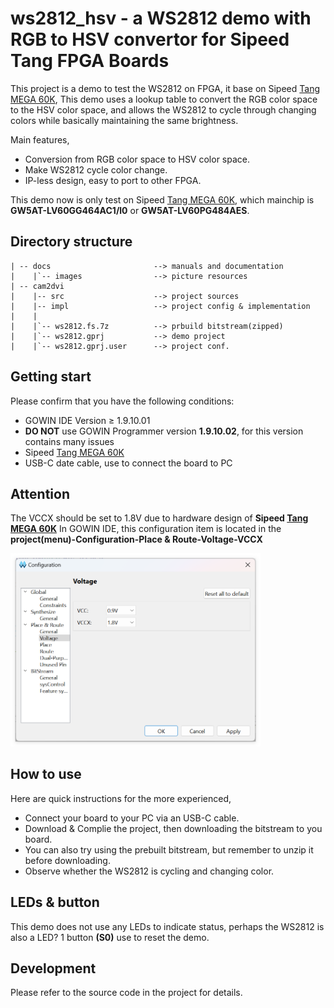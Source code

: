 # ws2812_hsv - a WS2812 demo with RGB to HSV convertor for Sipeed Tang FPGA Boards

This project is a demo to test the WS2812 on FPGA, it base on Sipeed [Tang MEGA 60K](https://wiki.sipeed.com/hardware/en/tang/tang-mega-60k/mega-60k.html), This demo uses a lookup table to convert the RGB color space to the HSV color space, and allows the WS2812 to cycle through changing colors while basically maintaining the same brightness.

Main features,

- Conversion from RGB color space to HSV color space.
- Make WS2812 cycle color change.
- IP-less design, easy to port to other FPGA.

This demo now is only test on Sipeed [Tang MEGA 60K](https://wiki.sipeed.com/hardware/en/tang/tang-mega-60k/mega-60k.html), which mainchip is **GW5AT-LV60GG464AC1/l0** or **GW5AT-LV60PG484AES**.   

## Directory structure

```
| -- docs                       --> manuals and documentation   
|    |`-- images                --> picture resources  
| -- cam2dvi 
|    |-- src                    --> project sources 
|    |-- impl                   --> project config & implementation 
|    |
|    |`-- ws2812.fs.7z          --> prbuild bitstream(zipped)                       
|    |`-- ws2812.gprj           --> demo project
|    |`-- ws2812.gprj.user      --> project conf.

```

## Getting start

Please confirm that you have the following conditions:
- GOWIN IDE Version ≥ 1.9.10.01
- **DO NOT** use GOWIN Programmer version **1.9.10.02**, for this version contains many issues
- Sipeed [Tang MEGA 60K](https://wiki.sipeed.com/hardware/en/tang/tang-mega-60k/mega-60k.html)
- USB-C date cable, use to connect the board to  PC  

## Attention

The VCCX should be set to 1.8V due to hardware design of **Sipeed [Tang MEGA 60K](https://wiki.sipeed.com/hardware/en/tang/tang-mega-60k/mega-60k.html)**
In GOWIN IDE, this configuration item is located in the **project(menu)-Configuration-Place & Route-Voltage-VCCX**

<img src="../.assets/images/set_vccx.png" width=400>

## How to use

Here are quick instructions for the more experienced,
- Connect your board to your PC via an USB-C cable.
- Download & Complie the project, then downloading the bitstream to you board.
- You can also try using the prebuilt bitstream, but remember to unzip it before downloading.
- Observe whether the WS2812 is cycling and changing color.

## LEDs & button

This demo does not use any LEDs to indicate status, perhaps the WS2812 is also a LED?
1 button **(S0)** use to reset the demo.  

## Development
Please refer to the source code in the project for details.